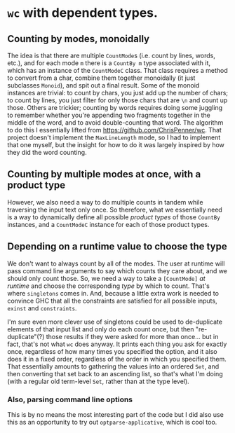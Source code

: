# `wc` with dependent types. 

## Counting by modes, monoidally
The idea is that there are multiple `CountMode`s (i.e. count by lines, words, etc.), and for each mode `m` there is a `CountBy m` type associated with it, which has an instance of the `CountModeC` class. That class requires a method to convert from a char, combine them together monoidally (it just subclasses `Monoid`), and spit out a final result. Some of the monoid instances are trivial: to count by chars, you just add up the number of chars; to count by lines, you just filter for only those chars that are `\n` and count up those. Others are trickier; counting by words requires doing some juggling to remember whether you're appending two fragments together in the middle of the word, and to avoid double-counting that word. The algorithm to do this I essentially lifted from https://github.com/ChrisPenner/wc. That project doesn't implement the `MaxLineLength` mode, so I had to implement that one myself, but the insight for how to do it was largely inspired by how they did the word counting. 

## Counting by multiple modes at once, with a product type
However, we also need a way to do multiple counts in tandem while traversing the input text only once. So therefore, what we essentially need is a way to dynamically define all possible _product types_ of those `CountBy` instances, and a `CountModeC` instance for each of those product types. 

## Depending on a runtime value to choose the type
We don't want to always count by all of the modes. The user at runtime will pass command line arguments to say which counts they care about, and we should only count those. So, we need a way to take a `[CountMode]` _at runtime_ and choose the corresponding _type_ by which to count. That's where `singletons` comes in. And, because a little extra work is needed to convince GHC that all the constraints are satisfied for all possible inputs, `exinst` and `constraints`.

 I'm sure even more clever use of singletons could be used to de-duplicate elements of that input list and only do each count once, but then "re-duplicate"(?) those results if they were asked for more than once... but in fact, that's not what `wc` does anyway. It prints each thing you ask for exactly once, regardless of how many times you specified the option, and it also does it in a fixed order, regardless of the order in which you specified them. That essentially amounts to gathering the values into an ordered `Set`, and then converting that set back to an ascending list, so that's what I'm doing (with a regular old term-level `Set`, rather than at the type level).

### Also, parsing command line options
This is by no means the most interesting part of the code but I did also use this as an opportunity to try out `optparse-applicative`, which is cool too. 
